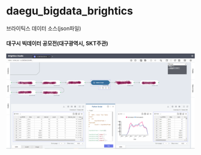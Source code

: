 # daegu_bigdata_brightics
브라이틱스 데이터 소스(json파일)
#### 대구시 빅데이터 공모전(대구광역시, SKT주관)
<img src="brightics_dashboard1.PNG">
